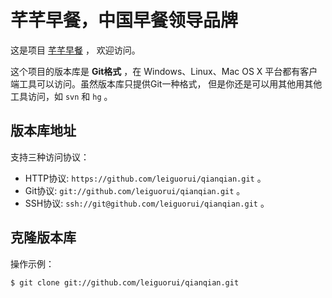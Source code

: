 # 芊芊早餐，中国早餐领导品牌

这是项目 [芊芊早餐](http://芊芊.com) ，
欢迎访问。

这个项目的版本库是 **Git格式** ，在 Windows、Linux、Mac OS X
平台都有客户端工具可以访问。虽然版本库只提供Git一种格式，
但是你还是可以用其他用其他工具访问，如 ``svn`` 和 ``hg`` 。

## 版本库地址

支持三种访问协议：

* HTTP协议: `https://github.com/leiguorui/qianqian.git` 。
* Git协议: `git://github.com/leiguorui/qianqian.git` 。
* SSH协议: `ssh://git@github.com/leiguorui/qianqian.git` 。

## 克隆版本库

操作示例：

    $ git clone git://github.com/leiguorui/qianqian.git